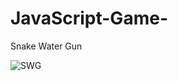 # JavaScript-Game-
Snake Water Gun

![SWG](https://user-images.githubusercontent.com/112766269/228720872-781f340f-3c54-47c2-b617-6179fabb2d0e.png)
